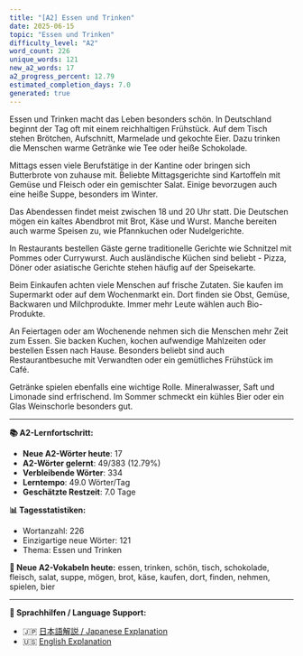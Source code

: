 ```yaml
---
title: "[A2] Essen und Trinken"
date: 2025-06-15
topic: "Essen und Trinken"
difficulty_level: "A2"
word_count: 226
unique_words: 121
new_a2_words: 17
a2_progress_percent: 12.79
estimated_completion_days: 7.0
generated: true
---
```


Essen und Trinken macht das Leben besonders schön. In Deutschland beginnt der Tag oft mit einem reichhaltigen Frühstück. Auf dem Tisch stehen Brötchen, Aufschnitt, Marmelade und gekochte Eier. Dazu trinken die Menschen warme Getränke wie Tee oder heiße Schokolade.

Mittags essen viele Berufstätige in der Kantine oder bringen sich Butterbrote von zuhause mit. Beliebte Mittagsgerichte sind Kartoffeln mit Gemüse und Fleisch oder ein gemischter Salat. Einige bevorzugen auch eine heiße Suppe, besonders im Winter.

Das Abendessen findet meist zwischen 18 und 20 Uhr statt. Die Deutschen mögen ein kaltes Abendbrot mit Brot, Käse und Wurst. Manche bereiten auch warme Speisen zu, wie Pfannkuchen oder Nudelgerichte.

In Restaurants bestellen Gäste gerne traditionelle Gerichte wie Schnitzel mit Pommes oder Currywurst. Auch ausländische Küchen sind beliebt - Pizza, Döner oder asiatische Gerichte stehen häufig auf der Speisekarte.

Beim Einkaufen achten viele Menschen auf frische Zutaten. Sie kaufen im Supermarkt oder auf dem Wochenmarkt ein. Dort finden sie Obst, Gemüse, Backwaren und Milchprodukte. Immer mehr Leute wählen auch Bio-Produkte.

An Feiertagen oder am Wochenende nehmen sich die Menschen mehr Zeit zum Essen. Sie backen Kuchen, kochen aufwendige Mahlzeiten oder bestellen Essen nach Hause. Besonders beliebt sind auch Restaurantbesuche mit Verwandten oder ein gemütliches Frühstück im Café.

Getränke spielen ebenfalls eine wichtige Rolle. Mineralwasser, Saft und Limonade sind erfrischend. Im Sommer schmeckt ein kühles Bier oder ein Glas Weinschorle besonders gut.

---

**📚 A2-Lernfortschritt:**
- **Neue A2-Wörter heute**: 17
- **A2-Wörter gelernt**: 49/383 (12.79%)
- **Verbleibende Wörter**: 334
- **Lerntempo**: 49.0 Wörter/Tag
- **Geschätzte Restzeit**: 7.0 Tage

**📊 Tagesstatistiken:**
- Wortanzahl: 226
- Einzigartige neue Wörter: 121
- Thema: Essen und Trinken

**🎯 Neue A2-Vokabeln heute:**
essen, trinken, schön, tisch, schokolade, fleisch, salat, suppe, mögen, brot, käse, kaufen, dort, finden, nehmen, spielen, bier

---

**📖 Sprachhilfen / Language Support:**
- 🇯🇵 [日本語解説 / Japanese Explanation](2025-06-15-essen-und-trinken-jp)
- 🇺🇸 [English Explanation](2025-06-15-essen-und-trinken-en)
